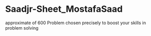 # Saadjr-Sheet_MostafaSaad
approximate of 600 Problem chosen precisely to boost your skills in problem solving
